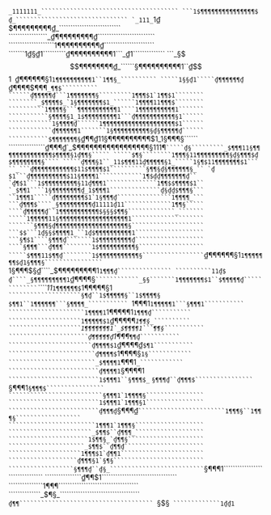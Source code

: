 ```````_1111111_``````````````````````````````````````
```1$¶¶¶¶¶¶¶¶¶¶¶¶¶¶¶$₫_```````````````````````````````
`_111_```````1₫$¶¶¶¶¶¶¶¶¶₫_```````````````````````````
`````````````````_₫¶¶¶¶¶¶¶¶¶₫`````````````````````````
````````````````````1¶¶¶¶¶¶¶¶¶¶₫``````````````````````
```````1₫§₫1``````````₫¶¶¶¶¶¶¶¶¶¶1```_₫1``````````````
```_§$$$¶¶¶¶¶¶¶¶₫_``````§¶¶¶¶¶¶¶¶¶¶1``₫$$1````````````
````````````₫¶¶¶¶¶¶§1````1¶¶¶¶¶¶¶¶¶¶1``1¶¶§_``````````
`````1§§₫1`````₫¶¶¶¶¶¶₫````₫¶¶¶¶$$¶¶¶$``_¶¶$``````````
``````₫¶¶¶¶¶₫```1¶¶¶¶¶¶¶§`````````1¶¶¶$1`1¶¶$1````````
````````_$¶¶¶¶$_`1§¶¶¶¶¶¶¶$1_``````1¶¶¶¶11¶¶¶$````````
``````````1¶¶¶¶§```¶¶¶¶¶¶¶¶¶¶¶1````1¶¶¶¶¶¶¶¶¶¶1```````
```````````§¶¶¶¶§1_1$¶¶¶¶¶¶¶¶¶1```₫¶¶¶¶¶¶¶¶¶¶¶§1``````
````````````1§¶¶¶¶₫``````1¶¶¶¶¶¶¶¶¶¶¶¶¶¶¶¶¶¶¶¶$1``````
````````````₫¶¶¶¶¶¶1```````1§¶¶¶¶¶¶¶¶¶¶§₫§¶¶¶¶¶₫``````
```````````$¶¶¶¶¶¶¶§``₫¶¶₫11§¶¶¶¶¶¶¶¶¶¶$1_1§¶¶¶§``````
````````````````₫¶¶¶₫`_$¶¶¶¶¶¶¶¶¶¶¶¶¶¶¶¶¶§111$¶$``````
`````₫§`````````_$¶¶¶11§¶¶¶¶¶¶¶¶¶¶¶¶¶¶$¶¶¶¶§1₫¶¶§`````
`````$¶§````````1¶¶¶§11¶¶¶¶¶¶¶¶¶§₫§¶¶¶$₫$¶¶¶¶¶¶¶¶§````
`````₫¶¶¶§1``_11$¶¶¶11₫¶¶¶¶¶§1_`````1§¶$11¶¶¶¶¶¶¶$1```
``_```₫¶¶¶¶¶¶¶¶¶¶¶$11$¶¶¶¶$1``````````§¶¶§₫§¶¶¶¶¶¶§_``
`₫$1```₫¶¶¶¶¶¶¶¶¶¶$11§¶¶¶¶1````````````1¶$₫₫¶¶¶¶¶¶¶₫``
`₫¶$1```1$¶¶¶¶¶¶¶¶¶§11₫¶¶¶1``````````````1¶¶$$¶¶¶¶$1``
`_$¶¶1````1§¶¶¶¶¶¶¶¶₫_1$¶¶¶1``````````````₫§₫₫$¶¶¶§```
``1¶¶¶1`````₫¶¶¶¶¶¶¶¶$1`1§¶¶¶₫```````````````1¶¶¶¶_```
```₫¶¶¶$````_§¶¶¶¶¶¶¶¶¶₫11111₫11`````````````1¶¶§`````
````₫¶¶¶¶¶₫``1¶¶¶¶¶¶¶¶¶¶¶$§§§$¶¶§`````````````_```````
`````1¶¶¶¶¶11§¶¶¶¶¶¶¶¶¶¶¶¶¶¶¶¶¶¶¶1````````````````````
```````§¶¶¶§₫¶¶¶¶¶¶¶¶¶¶¶¶¶¶¶¶¶¶¶¶§````````````````````
```$$```1₫§§$¶¶¶¶1_``1₫$¶¶¶¶¶¶¶¶¶¶1```````````````````
```§¶$1````§¶¶¶₫```````1$¶¶¶¶¶¶¶¶¶₫```````````````````
````§¶¶¶```₫¶¶¶````````1$¶¶¶¶¶¶¶¶¶¶§``````````````````
`````$¶¶¶11$¶¶₫````````1$¶¶¶¶¶¶¶¶¶¶¶§`````````````````
``````₫¶¶¶¶¶¶§1```````1¶¶¶¶¶¶¶$₫1§¶¶¶§````````````````
```````1§¶¶¶$§₫````_$¶¶¶¶¶¶¶¶¶1```1¶¶¶₫```````````````
``````````11₫$₫````_§¶¶¶¶¶¶¶¶¶1```₫¶¶¶¶§``````````````
````````````_§§```````1¶¶¶¶¶¶¶$1``$¶¶¶¶¶₫`````````````
``````````````_````11_``1¶¶¶¶¶¶$``1¶¶¶¶¶§1````````````
````````````````````§¶₫``1$¶¶¶¶¶§``1$¶¶¶¶§````````````
`````````````````````$¶¶1``1¶¶¶¶¶¶```§¶¶¶¶_```````````
`````````````````````1¶¶¶1``1¶¶¶¶¶1```§¶¶¶1```````````
`````````````````````1¶¶¶¶1``1¶¶¶¶¶1``1¶¶¶₫```````````
````````````````````1¶¶¶¶¶$1``₫¶¶¶¶¶_``1¶¶§_``````````
````````````````````1¶¶¶¶¶¶¶1`_$¶¶¶¶1```¶¶§```````````
``````````````````````₫¶¶¶¶¶₫``1$¶¶¶$_``¶¶₫```````````
```````````````````````₫¶¶¶¶$1``₫¶¶¶¶₫``$¶1```````````
````````````````````````₫¶¶¶¶$``1¶¶¶¶§``1§````````````
````````````````````````_$¶¶¶¶1``$¶¶¶$1``_````````````
`````````````````````````₫¶¶¶¶1``§¶¶¶¶1```````````````
`````````````````````````1$¶¶¶1``§¶¶¶$_```````````````
``````````````````````````§¶¶¶₫``₫¶¶¶$````````````````
``````````````````````````§¶¶¶1``§¶¶¶$````````````````
``````````````````````````§¶¶¶1`1¶¶¶¶§````````````````
`````````````````````````1$¶¶¶1`1¶¶¶§1````````````````
`````````````````````````₫¶¶¶₫``§¶¶¶₫`````````````````
````````````````````````1¶¶¶§``1¶¶¶§``````````````````
````````````````````````1¶¶¶1`1¶¶¶§```````````````````
```````````````````````_$¶¶$``₫¶¶¶_```````````````````
``````````````````````1$¶¶§_`₫¶¶§`````````````````````
`````````````````````_$¶¶$``₫¶¶₫``````````````````````
````````````````````1¶¶¶$1`₫¶¶1```````````````````````
```````````````````₫¶¶¶§1`§¶§`````````````````````````
``````````````````§¶¶¶₫``₫§_``````````````````````````
`````````````````§¶¶¶1````````````````````````````````
````````````````₫¶¶$1`````````````````````````````````
```````````````1¶¶¶```````````````````````````````````
``````````````_$¶§_```````````````````````````````````
``````````````₫¶¶`````````````````````````````````````
``````````````§$§`````````````````````````````````````
`````````````1₫₫1`````````````````````````````````````

<!---
MartinIgnaci0/MartinIgnaci0 is a ✨ special ✨ repository because its `README.md` (this file) appears on your GitHub profile.
You can click the Preview link to take a look at your changes.
--->
